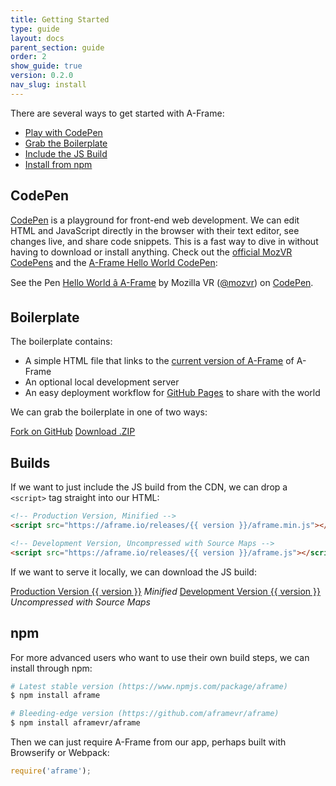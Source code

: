 ```yaml
---
title: Getting Started
type: guide
layout: docs
parent_section: guide
order: 2
show_guide: true
version: 0.2.0
nav_slug: install
---
```


<script async src="//assets.codepen.io/assets/embed/ei.js"></script>

There are several ways to get started with A-Frame:

* [Play with CodePen](#CodePen)
* [Grab the Boilerplate](#Boilerplate)
* [Include the JS Build](#Builds)
* [Install from npm](#npm)

## CodePen

[CodePen][codepen] is a playground for front-end web development. We can edit HTML and JavaScript directly in the browser with their text editor, see changes live, and share code snippets. This is a fast way to dive in without having to download or install anything. Check out the [official MozVR CodePens](http://codepen.io/mozvr/) and the [A-Frame Hello World CodePen][codepen]:

<p data-height="300" data-theme-id="0" data-slug-hash="BjygdO" data-default-tab="html" data-user="mozvr" class="codepen">See the Pen <a href="http://codepen.io/team/mozvr/pen/BjygdO/">Hello World â A-Frame</a> by Mozilla VR (<a href="http://codepen.io/mozvr">@mozvr</a>) on <a href="http://codepen.io">CodePen</a>.</p>

## Boilerplate

The boilerplate contains:

- A simple HTML file that links to the [current version of A-Frame](#builds-prod) of A-Frame
- An optional local development server
- An easy deployment workflow for [GitHub Pages][ghpages] to share with the world

We can grab the boilerplate in one of two ways:

<a class="btn btn-download" href="https://github.com/aframevr/aframe-boilerplate/">Fork on GitHub</a>
<a class="btn btn-download" href="https://github.com/aframevr/aframe-boilerplate/archive/master.zip" download="aframe-boilerplate.zip">Download .ZIP<span></span></a>

## Builds

If we want to just include the JS build from the CDN, we can drop a `<script>` tag straight into our HTML:

```html
<!-- Production Version, Minified -->
<script src="https://aframe.io/releases/{{ version }}/aframe.min.js"></script>

<!-- Development Version, Uncompressed with Source Maps -->
<script src="https://aframe.io/releases/{{ version }}/aframe.js"></script>
```

<script>
  // NOTE: Hack because variables doesn't get interpolated correctly in Markdown code blocks.
  var versionEls = document.querySelectorAll('.highlight .code .string');
  for (var i = 0; i < versionEls.length; ++i) {
    versionEls[i].textContent = versionEls[i].textContent.replace('\{\{ version \}\}', '{{ version }}');
  }
</script>

If we want to serve it locally, we can download the JS build:

<a id="builds-prod" class="btn btn-download" href="https://aframe.io/releases/{{ version }}/aframe.min.js" download>Production Version <span>{{ version }}</span></a> <em class="install-note">Minified</em>
<a id="builds-dev" class="btn btn-download" href="https://aframe.io/releases/{{ version }}/aframe.js" download>Development Version <span>{{ version }}</span></a> <em class="install-note">Uncompressed with Source Maps</em>

## npm

For more advanced users who want to use their own build steps, we can install through npm:

```bash
# Latest stable version (https://www.npmjs.com/package/aframe)
$ npm install aframe

# Bleeding-edge version (https://github.com/aframevr/aframe)
$ npm install aframevr/aframe
```

Then we can just require A-Frame from our app, perhaps built with Browserify or Webpack:

```js
require('aframe');
```

[codepen]: http://codepen.io/team/mozvr/pen/BjygdO
[ghpages]: https://pages.github.com/

